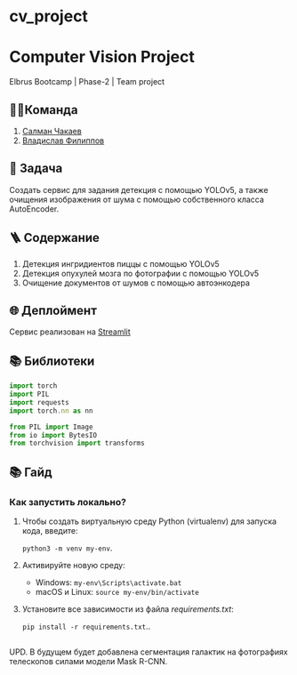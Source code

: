 # cv_project

# Computer Vision Project
Elbrus Bootcamp | Phase-2 | Team project

## 🦸‍♂️Команда
1. [Салман Чакаев](https://github.com/veidlink) 
2. [Владислав Филиппов](https://github.com/Vlad1slawoo)

## 🎯 Задача
Создать сервис для задания детекция с помощью YOLOv5, а также очищения изображения от шума с помощью собственного класса AutoEncoder.

## 🪜 Содержание

1. Детекция ингридиентов пиццы с помощью YOLOv5
2. Детекция опухулей мозга по фотографии с помощью YOLOv5
3. Очищение документов от шумов с помощью автоэнкодера

## 🌐 Деплоймент
Сервис реализован на [Streamlit](https://tumorencofood.streamlit.app/Pizza_Ingridients)

## 📚 Библиотеки 

```typescript
import torch
import PIL
import requests
import torch.nn as nn

from PIL import Image
from io import BytesIO
from torchvision import transforms
```

## 📚 Гайд 
### Как запустить локально?

1. Чтобы создать виртуальную среду Python (virtualenv) для запуска кода, введите:

    ``python3 -m venv my-env``.

2. Активируйте новую среду:

    * Windows: ```my-env\Scripts\activate.bat```
    * macOS и Linux: ```source my-env/bin/activate```

3. Установите все зависимости из файла *requirements.txt*:

    ``pip install -r requirements.txt``..

##
UPD. В будущем будет добавлена сегментация галактик на фотографиях телескопов силами модели Mask R-CNN.
